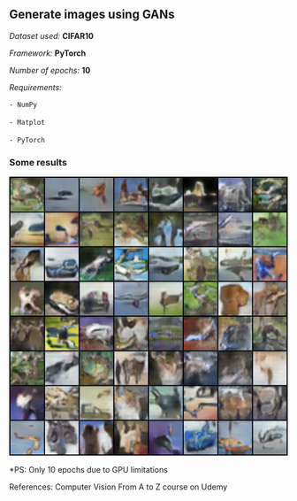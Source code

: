 ## Generate images using GANs

*Dataset used:* **CIFAR10**

*Framework:* **PyTorch**

*Number of epochs:* **10**


*Requirements:*

    - NumPy

    - Matplot

    - PyTorch


### Some results
![results](fake_samples_epoch_010_batch_700.png)

*PS: Only 10 epochs due to GPU limitations

References:
    Computer Vision From A to Z course on Udemy